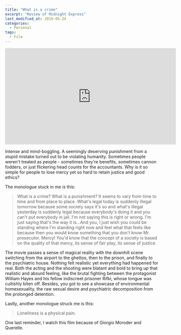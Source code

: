 ```yaml
---
title: "What is a crime"
excerpt: "Review of Midnight Express"
last_modified_at: 2019-05-24
categories:
  - Personal
tags:
  - Film
---
```


<iframe width="560" height="315" src="https://www.youtube.com/embed/lhuutAnXBzQ" title="YouTube video player" frameborder="0" allow="accelerometer; autoplay; clipboard-write; encrypted-media; gyroscope; picture-in-picture" allowfullscreen></iframe>

Intense and mind-boggling. A seemingly deserving punishment from a stupid mistake turned out
to be violating humanity. Sometimes people weren't treated as people - sometimes they're 
benefits, sometimes cannon fodders, or just flickering head counts for the accountants. Why
is it so simple for people to lose mercy yet so hard to retain justice and good ethics?

The monologue stuck in me is this:

> What is a crime? What is a punishment? It seems to vary from time to time and from place
> to place. What's legal today is suddenly illegal tomorrow because some society says it's
> so and what's illegal yesterday is suddenly legal because everybody's doing it and you
> can't put everybody in jail. I'm not saying this is right or wrong. I'm just saying that's
> the way it is...And you, I just wish you could be standing where I'm standing right now
> and feel what that feels like because then you would know something that you don't know
> Mr. prosecutor. Mercy! You'd know that the concept of a society is based on the quality of
> that mercy, its sense of fair play, its sense of justice. 

The movie passes a sense of magical reality with the downhill scene switching from the
airport to the ghettos, then to the prison, and finally to the psychiatric house. Nothing
felt realistic yet everything had happened for real. Both the acting and the shooting were
blatant and bold to bring up that realistic and absurd feeling, like the brutal fighting
between the protagonist William Hayes and his fellow indiscreet prisoner Rifki, whose
tongue was cultishly biten off. Besides, you got to see a showcase of environmental 
homesexuality, the raw sexual desire and psychiatric decomposition from the prolonged
detention.

Lastly, another monologue struck me is this:

> Loneliness is a physical pain.

One last reminder, I watch this film because of Giorgio Moroder and Querelle.
